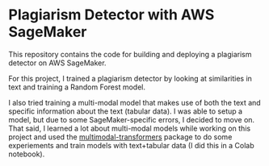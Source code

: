# Plagiarism Detector with AWS SageMaker

This repository contains the code for building and deploying a plagiarism detector on AWS SageMaker.

For this project, I trained a plagiarism detector by looking at similarities in text and training a Random Forest model. 

I also tried training a multi-modal model that makes use of both the text and specific information about the text (tabular data). I was able to setup a model, but due to some SageMaker-specific errors, I decided to move on. That said, I learned a lot about multi-modal models while working on this project and used the [multimodal-transformers](https://github.com/georgian-io/Multimodal-Toolkit) package to do some experiements and train models with text+tabular data (I did this in a Colab notebook).
